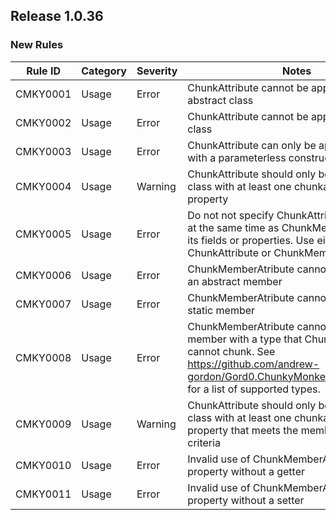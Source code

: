 ﻿## Release 1.0.36

### New Rules

Rule ID | Category | Severity | Notes
--------|----------|----------|--------------------
CMKY0001| Usage    | Error    | ChunkAttribute cannot be applied to an abstract class
CMKY0002| Usage    | Error    | ChunkAttribute cannot be applied to a static class
CMKY0003| Usage    | Error    | ChunkAttribute can only be applied to a class with a parameterless constructor
CMKY0004| Usage    | Warning  | ChunkAttribute should only be applied to a class with at least one chunkable collection property
CMKY0005| Usage    | Error    | Do not not specify ChunkAttribute on a class at the same time as ChunkMemberAtribute on its fields or properties. Use either ChunkAttribute or ChunkMemberAttribute.
CMKY0006| Usage    | Error    | ChunkMemberAtribute cannot be applied to an abstract member
CMKY0007| Usage    | Error    | ChunkMemberAtribute cannot be applied to a static member
CMKY0008| Usage    | Error    | ChunkMemberAtribute cannot be applied to a member with a type that ChunkyMonkey cannot chunk. See https://github.com/andrew-gordon/Gord0.ChunkyMonkey.CodeGenerator for a list of supported types.
CMKY0009| Usage    | Warning  | ChunkAttribute should only be applied to a class with at least one chunkable collection property that meets the member accessibility criteria
CMKY0010| Usage    | Error    | Invalid use of ChunkMemberAttribute on a property without a getter
CMKY0011| Usage    | Error    | Invalid use of ChunkMemberAttribute on a property without a setter
